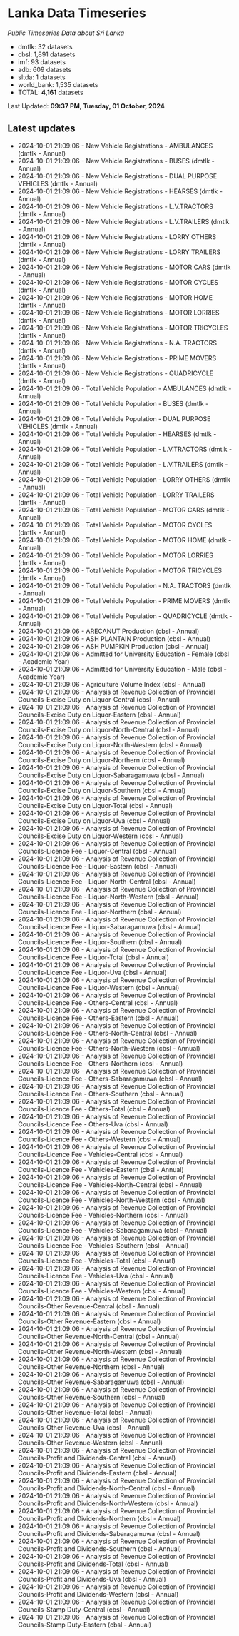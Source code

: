 # Lanka Data Timeseries
*Public Timeseries Data about Sri Lanka*

* dmtlk: 32 datasets
* cbsl: 1,891 datasets
* imf: 93 datasets
* adb: 609 datasets
* sltda: 1 datasets
* world_bank: 1,535 datasets
* TOTAL: **4,161** datasets

Last Updated: **09:37 PM, Tuesday, 01 October, 2024**

## Latest updates

* 2024-10-01 21:09:06 - New Vehicle Registrations - AMBULANCES (dmtlk - Annual)
* 2024-10-01 21:09:06 - New Vehicle Registrations - BUSES (dmtlk - Annual)
* 2024-10-01 21:09:06 - New Vehicle Registrations - DUAL PURPOSE VEHICLES (dmtlk - Annual)
* 2024-10-01 21:09:06 - New Vehicle Registrations - HEARSES (dmtlk - Annual)
* 2024-10-01 21:09:06 - New Vehicle Registrations - L.V.TRACTORS (dmtlk - Annual)
* 2024-10-01 21:09:06 - New Vehicle Registrations - L.V.TRAILERS (dmtlk - Annual)
* 2024-10-01 21:09:06 - New Vehicle Registrations - LORRY OTHERS (dmtlk - Annual)
* 2024-10-01 21:09:06 - New Vehicle Registrations - LORRY TRAILERS (dmtlk - Annual)
* 2024-10-01 21:09:06 - New Vehicle Registrations - MOTOR CARS (dmtlk - Annual)
* 2024-10-01 21:09:06 - New Vehicle Registrations - MOTOR CYCLES (dmtlk - Annual)
* 2024-10-01 21:09:06 - New Vehicle Registrations - MOTOR HOME (dmtlk - Annual)
* 2024-10-01 21:09:06 - New Vehicle Registrations - MOTOR LORRIES (dmtlk - Annual)
* 2024-10-01 21:09:06 - New Vehicle Registrations - MOTOR TRICYCLES (dmtlk - Annual)
* 2024-10-01 21:09:06 - New Vehicle Registrations - N.A. TRACTORS (dmtlk - Annual)
* 2024-10-01 21:09:06 - New Vehicle Registrations - PRIME MOVERS (dmtlk - Annual)
* 2024-10-01 21:09:06 - New Vehicle Registrations - QUADRICYCLE (dmtlk - Annual)
* 2024-10-01 21:09:06 - Total Vehicle Population - AMBULANCES (dmtlk - Annual)
* 2024-10-01 21:09:06 - Total Vehicle Population - BUSES (dmtlk - Annual)
* 2024-10-01 21:09:06 - Total Vehicle Population - DUAL PURPOSE VEHICLES (dmtlk - Annual)
* 2024-10-01 21:09:06 - Total Vehicle Population - HEARSES (dmtlk - Annual)
* 2024-10-01 21:09:06 - Total Vehicle Population - L.V.TRACTORS (dmtlk - Annual)
* 2024-10-01 21:09:06 - Total Vehicle Population - L.V.TRAILERS (dmtlk - Annual)
* 2024-10-01 21:09:06 - Total Vehicle Population - LORRY OTHERS (dmtlk - Annual)
* 2024-10-01 21:09:06 - Total Vehicle Population - LORRY TRAILERS (dmtlk - Annual)
* 2024-10-01 21:09:06 - Total Vehicle Population - MOTOR CARS (dmtlk - Annual)
* 2024-10-01 21:09:06 - Total Vehicle Population - MOTOR CYCLES (dmtlk - Annual)
* 2024-10-01 21:09:06 - Total Vehicle Population - MOTOR HOME (dmtlk - Annual)
* 2024-10-01 21:09:06 - Total Vehicle Population - MOTOR LORRIES (dmtlk - Annual)
* 2024-10-01 21:09:06 - Total Vehicle Population - MOTOR TRICYCLES (dmtlk - Annual)
* 2024-10-01 21:09:06 - Total Vehicle Population - N.A. TRACTORS (dmtlk - Annual)
* 2024-10-01 21:09:06 - Total Vehicle Population - PRIME MOVERS (dmtlk - Annual)
* 2024-10-01 21:09:06 - Total Vehicle Population - QUADRICYCLE (dmtlk - Annual)
* 2024-10-01 21:09:06 - ARECANUT Production (cbsl - Annual)
* 2024-10-01 21:09:06 - ASH PLANTAIN Production (cbsl - Annual)
* 2024-10-01 21:09:06 - ASH PUMPKIN Production (cbsl - Annual)
* 2024-10-01 21:09:06 - Admitted for University Education - Female (cbsl - Academic Year)
* 2024-10-01 21:09:06 - Admitted for University Education - Male (cbsl - Academic Year)
* 2024-10-01 21:09:06 - Agriculture Volume Index (cbsl - Annual)
* 2024-10-01 21:09:06 - Analysis of Revenue Collection of Provincial Councils-Excise Duty on Liquor-Central (cbsl - Annual)
* 2024-10-01 21:09:06 - Analysis of Revenue Collection of Provincial Councils-Excise Duty on Liquor-Eastern (cbsl - Annual)
* 2024-10-01 21:09:06 - Analysis of Revenue Collection of Provincial Councils-Excise Duty on Liquor-North-Central (cbsl - Annual)
* 2024-10-01 21:09:06 - Analysis of Revenue Collection of Provincial Councils-Excise Duty on Liquor-North-Western (cbsl - Annual)
* 2024-10-01 21:09:06 - Analysis of Revenue Collection of Provincial Councils-Excise Duty on Liquor-Northern (cbsl - Annual)
* 2024-10-01 21:09:06 - Analysis of Revenue Collection of Provincial Councils-Excise Duty on Liquor-Sabaragamuwa (cbsl - Annual)
* 2024-10-01 21:09:06 - Analysis of Revenue Collection of Provincial Councils-Excise Duty on Liquor-Southern (cbsl - Annual)
* 2024-10-01 21:09:06 - Analysis of Revenue Collection of Provincial Councils-Excise Duty on Liquor-Total (cbsl - Annual)
* 2024-10-01 21:09:06 - Analysis of Revenue Collection of Provincial Councils-Excise Duty on Liquor-Uva (cbsl - Annual)
* 2024-10-01 21:09:06 - Analysis of Revenue Collection of Provincial Councils-Excise Duty on Liquor-Western (cbsl - Annual)
* 2024-10-01 21:09:06 - Analysis of Revenue Collection of Provincial Councils-Licence Fee - Liquor-Central (cbsl - Annual)
* 2024-10-01 21:09:06 - Analysis of Revenue Collection of Provincial Councils-Licence Fee - Liquor-Eastern (cbsl - Annual)
* 2024-10-01 21:09:06 - Analysis of Revenue Collection of Provincial Councils-Licence Fee - Liquor-North-Central (cbsl - Annual)
* 2024-10-01 21:09:06 - Analysis of Revenue Collection of Provincial Councils-Licence Fee - Liquor-North-Western (cbsl - Annual)
* 2024-10-01 21:09:06 - Analysis of Revenue Collection of Provincial Councils-Licence Fee - Liquor-Northern (cbsl - Annual)
* 2024-10-01 21:09:06 - Analysis of Revenue Collection of Provincial Councils-Licence Fee - Liquor-Sabaragamuwa (cbsl - Annual)
* 2024-10-01 21:09:06 - Analysis of Revenue Collection of Provincial Councils-Licence Fee - Liquor-Southern (cbsl - Annual)
* 2024-10-01 21:09:06 - Analysis of Revenue Collection of Provincial Councils-Licence Fee - Liquor-Total (cbsl - Annual)
* 2024-10-01 21:09:06 - Analysis of Revenue Collection of Provincial Councils-Licence Fee - Liquor-Uva (cbsl - Annual)
* 2024-10-01 21:09:06 - Analysis of Revenue Collection of Provincial Councils-Licence Fee - Liquor-Western (cbsl - Annual)
* 2024-10-01 21:09:06 - Analysis of Revenue Collection of Provincial Councils-Licence Fee - Others-Central (cbsl - Annual)
* 2024-10-01 21:09:06 - Analysis of Revenue Collection of Provincial Councils-Licence Fee - Others-Eastern (cbsl - Annual)
* 2024-10-01 21:09:06 - Analysis of Revenue Collection of Provincial Councils-Licence Fee - Others-North-Central (cbsl - Annual)
* 2024-10-01 21:09:06 - Analysis of Revenue Collection of Provincial Councils-Licence Fee - Others-North-Western (cbsl - Annual)
* 2024-10-01 21:09:06 - Analysis of Revenue Collection of Provincial Councils-Licence Fee - Others-Northern (cbsl - Annual)
* 2024-10-01 21:09:06 - Analysis of Revenue Collection of Provincial Councils-Licence Fee - Others-Sabaragamuwa (cbsl - Annual)
* 2024-10-01 21:09:06 - Analysis of Revenue Collection of Provincial Councils-Licence Fee - Others-Southern (cbsl - Annual)
* 2024-10-01 21:09:06 - Analysis of Revenue Collection of Provincial Councils-Licence Fee - Others-Total (cbsl - Annual)
* 2024-10-01 21:09:06 - Analysis of Revenue Collection of Provincial Councils-Licence Fee - Others-Uva (cbsl - Annual)
* 2024-10-01 21:09:06 - Analysis of Revenue Collection of Provincial Councils-Licence Fee - Others-Western (cbsl - Annual)
* 2024-10-01 21:09:06 - Analysis of Revenue Collection of Provincial Councils-Licence Fee - Vehicles-Central (cbsl - Annual)
* 2024-10-01 21:09:06 - Analysis of Revenue Collection of Provincial Councils-Licence Fee - Vehicles-Eastern (cbsl - Annual)
* 2024-10-01 21:09:06 - Analysis of Revenue Collection of Provincial Councils-Licence Fee - Vehicles-North-Central (cbsl - Annual)
* 2024-10-01 21:09:06 - Analysis of Revenue Collection of Provincial Councils-Licence Fee - Vehicles-North-Western (cbsl - Annual)
* 2024-10-01 21:09:06 - Analysis of Revenue Collection of Provincial Councils-Licence Fee - Vehicles-Northern (cbsl - Annual)
* 2024-10-01 21:09:06 - Analysis of Revenue Collection of Provincial Councils-Licence Fee - Vehicles-Sabaragamuwa (cbsl - Annual)
* 2024-10-01 21:09:06 - Analysis of Revenue Collection of Provincial Councils-Licence Fee - Vehicles-Southern (cbsl - Annual)
* 2024-10-01 21:09:06 - Analysis of Revenue Collection of Provincial Councils-Licence Fee - Vehicles-Total (cbsl - Annual)
* 2024-10-01 21:09:06 - Analysis of Revenue Collection of Provincial Councils-Licence Fee - Vehicles-Uva (cbsl - Annual)
* 2024-10-01 21:09:06 - Analysis of Revenue Collection of Provincial Councils-Licence Fee - Vehicles-Western (cbsl - Annual)
* 2024-10-01 21:09:06 - Analysis of Revenue Collection of Provincial Councils-Other Revenue-Central (cbsl - Annual)
* 2024-10-01 21:09:06 - Analysis of Revenue Collection of Provincial Councils-Other Revenue-Eastern (cbsl - Annual)
* 2024-10-01 21:09:06 - Analysis of Revenue Collection of Provincial Councils-Other Revenue-North-Central (cbsl - Annual)
* 2024-10-01 21:09:06 - Analysis of Revenue Collection of Provincial Councils-Other Revenue-North-Western (cbsl - Annual)
* 2024-10-01 21:09:06 - Analysis of Revenue Collection of Provincial Councils-Other Revenue-Northern (cbsl - Annual)
* 2024-10-01 21:09:06 - Analysis of Revenue Collection of Provincial Councils-Other Revenue-Sabaragamuwa (cbsl - Annual)
* 2024-10-01 21:09:06 - Analysis of Revenue Collection of Provincial Councils-Other Revenue-Southern (cbsl - Annual)
* 2024-10-01 21:09:06 - Analysis of Revenue Collection of Provincial Councils-Other Revenue-Total (cbsl - Annual)
* 2024-10-01 21:09:06 - Analysis of Revenue Collection of Provincial Councils-Other Revenue-Uva (cbsl - Annual)
* 2024-10-01 21:09:06 - Analysis of Revenue Collection of Provincial Councils-Other Revenue-Western (cbsl - Annual)
* 2024-10-01 21:09:06 - Analysis of Revenue Collection of Provincial Councils-Profit and Dividends-Central (cbsl - Annual)
* 2024-10-01 21:09:06 - Analysis of Revenue Collection of Provincial Councils-Profit and Dividends-Eastern (cbsl - Annual)
* 2024-10-01 21:09:06 - Analysis of Revenue Collection of Provincial Councils-Profit and Dividends-North-Central (cbsl - Annual)
* 2024-10-01 21:09:06 - Analysis of Revenue Collection of Provincial Councils-Profit and Dividends-North-Western (cbsl - Annual)
* 2024-10-01 21:09:06 - Analysis of Revenue Collection of Provincial Councils-Profit and Dividends-Northern (cbsl - Annual)
* 2024-10-01 21:09:06 - Analysis of Revenue Collection of Provincial Councils-Profit and Dividends-Sabaragamuwa (cbsl - Annual)
* 2024-10-01 21:09:06 - Analysis of Revenue Collection of Provincial Councils-Profit and Dividends-Southern (cbsl - Annual)
* 2024-10-01 21:09:06 - Analysis of Revenue Collection of Provincial Councils-Profit and Dividends-Total (cbsl - Annual)
* 2024-10-01 21:09:06 - Analysis of Revenue Collection of Provincial Councils-Profit and Dividends-Uva (cbsl - Annual)
* 2024-10-01 21:09:06 - Analysis of Revenue Collection of Provincial Councils-Profit and Dividends-Western (cbsl - Annual)
* 2024-10-01 21:09:06 - Analysis of Revenue Collection of Provincial Councils-Stamp Duty-Central (cbsl - Annual)
* 2024-10-01 21:09:06 - Analysis of Revenue Collection of Provincial Councils-Stamp Duty-Eastern (cbsl - Annual)